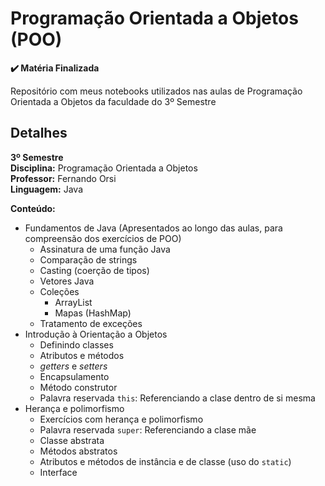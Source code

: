 # Programação Orientada a Objetos (POO)
**:heavy_check_mark: Matéria Finalizada** <br>

Repositório com meus notebooks utilizados nas aulas de Programação Orientada a Objetos da faculdade do 3º Semestre <br>

## Detalhes

**3º Semestre** <br>
**Disciplina:** Programação Orientada a Objetos <br>
**Professor:** Fernando Orsi <br>
**Linguagem:** Java

**Conteúdo:**
- Fundamentos de Java (Apresentados ao longo das aulas, para compreensão dos exercícios de POO)
  - Assinatura de uma função Java
  - Comparação de strings
  - Casting (coerção de tipos)
  - Vetores Java
  - Coleções
    - ArrayList
    - Mapas (HashMap)
  - Tratamento de exceções
- Introdução à Orientação a Objetos
  - Definindo classes
  - Atributos e métodos
  - _getters_ e _setters_
  - Encapsulamento
  - Método construtor
  - Palavra reservada `this`: Referenciando a clase dentro de si mesma
- Herança e polimorfismo
  - Exercícios com herança e polimorfismo
  - Palavra reservada `super`: Referenciando a clase mãe
  - Classe abstrata
  - Métodos abstratos
  - Atributos e métodos de instância e de classe (uso do `static`)
  - Interface
